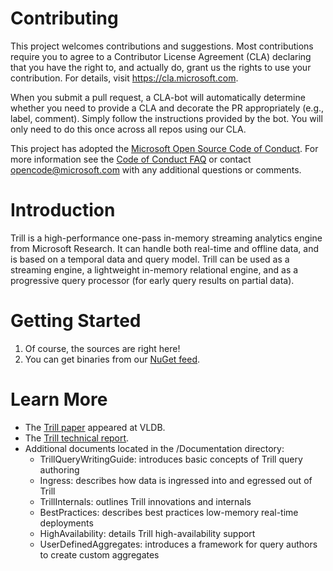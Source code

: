 
# Contributing

This project welcomes contributions and suggestions.  Most contributions require you to agree to a
Contributor License Agreement (CLA) declaring that you have the right to, and actually do, grant us
the rights to use your contribution. For details, visit https://cla.microsoft.com.

When you submit a pull request, a CLA-bot will automatically determine whether you need to provide
a CLA and decorate the PR appropriately (e.g., label, comment). Simply follow the instructions
provided by the bot. You will only need to do this once across all repos using our CLA.

This project has adopted the [Microsoft Open Source Code of Conduct](https://opensource.microsoft.com/codeofconduct/).
For more information see the [Code of Conduct FAQ](https://opensource.microsoft.com/codeofconduct/faq/) or
contact [opencode@microsoft.com](mailto:opencode@microsoft.com) with any additional questions or comments.

# Introduction

Trill is a high-performance one-pass in-memory streaming analytics engine from Microsoft Research. It can handle both real-time and offline data, and is based on a temporal data and query model. Trill can be used as a streaming engine, a lightweight in-memory relational engine, and as a progressive query processor (for early query results on partial data).

# Getting Started

1. Of course, the sources are right here!
2. You can get binaries from our [NuGet feed](https://www.nuget.org/packages/Trill/).

# Learn More

- The [Trill paper](http://research.microsoft.com/pubs/231690/trill-vldb2015.pdf) appeared at VLDB.
- The [Trill technical report](http://research.microsoft.com/pubs/214609/trill-TR.pdf).
- Additional documents located in the /Documentation directory:
    - TrillQueryWritingGuide: introduces basic concepts of Trill query authoring
    - Ingress: describes how data is ingressed into and egressed out of Trill
    - TrillInternals: outlines Trill innovations and internals
    - BestPractices: describes best practices low-memory real-time deployments 
    - HighAvailability: details Trill high-availability support
    - UserDefinedAggregates: introduces a framework for query authors to create custom aggregates